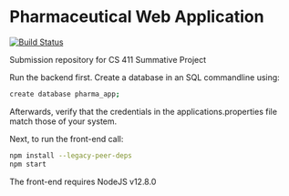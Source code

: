 # Pharmaceutical Web Application

[![Build Status](https://travis-ci.org/joemccann/dillinger.svg?branch=master)](https://travis-ci.org/joemccann/dillinger)

Submission repository for CS 411 Summative Project

Run the backend first. Create a database in an SQL commandline using:

```sh
create database pharma_app;
```

Afterwards, verify that the credentials in the applications.properties file match those of your system.

Next, to run the front-end call:

```sh
npm install --legacy-peer-deps
npm start
```
The front-end requires NodeJS v12.8.0
